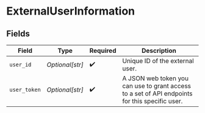 # ExternalUserInformation


## Fields

| Field                                                                                          | Type                                                                                           | Required                                                                                       | Description                                                                                    |
| ---------------------------------------------------------------------------------------------- | ---------------------------------------------------------------------------------------------- | ---------------------------------------------------------------------------------------------- | ---------------------------------------------------------------------------------------------- |
| `user_id`                                                                                      | *Optional[str]*                                                                                | :heavy_check_mark:                                                                             | Unique ID of the external user.                                                                |
| `user_token`                                                                                   | *Optional[str]*                                                                                | :heavy_check_mark:                                                                             | A JSON web token you can use to grant access to a set of API endpoints for this specific user. |